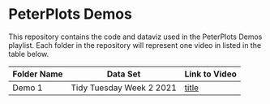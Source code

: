 # PeterPlots Demos
This repository contains the code and dataviz used in the PeterPlots Demos playlist. Each folder in the repository will represent one video in listed in the table below.

| Folder Name | Data Set | Link to Video |
| ----------- | ----------- |----------- |
| Demo 1 | Tidy Tuesday Week 2 2021 | [title](https://www.example.com)

